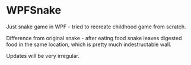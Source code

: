 # WPFSnake
Just snake game in WPF - tried to recreate childhood game from scratch.

Difference from original snake - after eating food snake leaves digested food in the same location, which is pretty much indestructable wall.

Updates will be very irregular.

